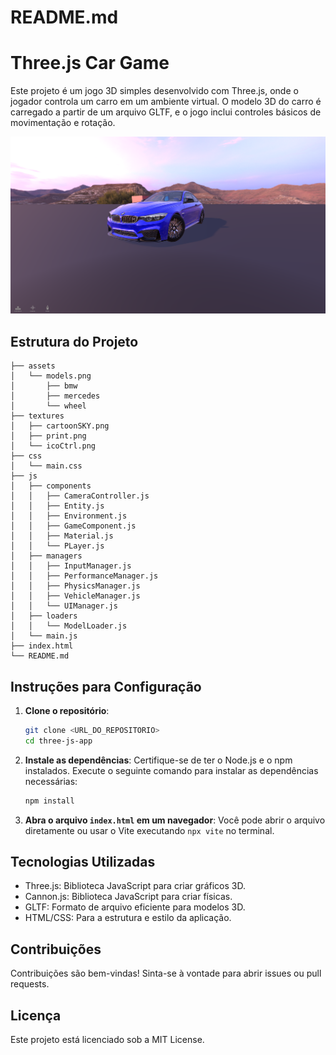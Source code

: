# README.md

# Three.js Car Game

Este projeto é um jogo 3D simples desenvolvido com Three.js, onde o jogador controla um carro em um ambiente virtual. O modelo 3D do carro é carregado a partir de um arquivo GLTF, e o jogo inclui controles básicos de movimentação e rotação.

![Three.js Car Game Print](textures/print.png)

## Estrutura do Projeto

```
├── assets
│   └── models.png
│       ├── bmw
│       ├── mercedes
│       └── wheel
├── textures
│   ├── cartoonSKY.png
│   ├── print.png
│   └── icoCtrl.png
├── css
│   └── main.css
├── js
│   ├── components
│   │   ├── CameraController.js
│   │   ├── Entity.js
│   │   ├── Environment.js
│   │   ├── GameComponent.js
│   │   ├── Material.js
│   │   └── PLayer.js
│   ├── managers
│   │   ├── InputManager.js
│   │   ├── PerformanceManager.js
│   │   ├── PhysicsManager.js
│   │   ├── VehicleManager.js
│   │   └── UIManager.js
│   ├── loaders
│   │   └── ModelLoader.js
│   └── main.js
├── index.html
└── README.md
```

## Instruções para Configuração

1. **Clone o repositório**:
   ```bash
   git clone <URL_DO_REPOSITORIO>
   cd three-js-app
   ```

2. **Instale as dependências**:
   Certifique-se de ter o Node.js e o npm instalados. Execute o seguinte comando para instalar as dependências necessárias:
   ```bash
   npm install
   ```

3. **Abra o arquivo `index.html` em um navegador**:
   Você pode abrir o arquivo diretamente ou usar o Vite executando `npx vite` no terminal.

## Tecnologias Utilizadas

- Three.js: Biblioteca JavaScript para criar gráficos 3D.
- Cannon.js: Biblioteca JavaScript para criar físicas.
- GLTF: Formato de arquivo eficiente para modelos 3D.
- HTML/CSS: Para a estrutura e estilo da aplicação.

## Contribuições

Contribuições são bem-vindas! Sinta-se à vontade para abrir issues ou pull requests.

## Licença

Este projeto está licenciado sob a MIT License.